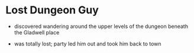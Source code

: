 # Lost Dungeon Guy

* discovered wandering around the upper levels of the dungeon beneath the
  Gladwell place

* was totally lost; party led him out and took him back to town

